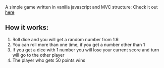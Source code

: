 A simple game written in vanilla javascript and MVC structure:
Check it out [here](https://mo7amedshaban1.github.io/pig-game/)

## How it works:
1. Roll dice and you will get a random number from 1:6
2. You can roll more than one time, if you get a number other than 1
3. If you get a dice with 1 number you will lose your current score and turn will go to the other player
4. The player who gets 50 points wins
